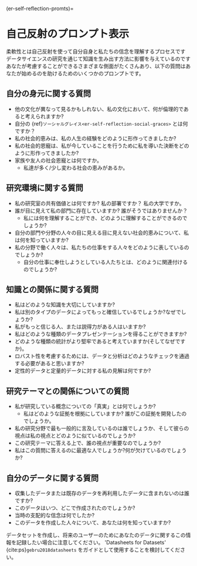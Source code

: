 (er-self-reflection-promts)=
# 自己反射のプロンプト表示

柔軟性とは自己反射を使って自分自身と私たちの信念を理解するプロセスです データサイエンスの研究を通じて知識を生み出す方法に影響を与えているのです あなたが考慮することができるさまざまな側面がたくさんあり、以下の質問はあなたが始めるのを助けるためのいくつかのプロンプトです。

## 自分の身元に関する質問

- 他の文化が異なって見るかもしれない、私の文化において、何が倫理的であると考えられますか?
- 自分の {ref}`ソーシャルグレイス<er-self-reflection-social-graces>` とは何ですか？
- 私の社会的恵みは、私の人生の経験をどのように形作ってきましたか?
- 私の社会的恩寵は、私が今していることを行うために私を導いた決断をどのように形作ってきましたか?
- 家族や友人の社会恩寵とは何ですか。
  - 私達が多く/少し変わる社会の恵みがあるか。

## 研究環境に関する質問

- 私の研究室の共有価値とは何ですか? 私の部署ですか？ 私の大学ですか。
- 誰が目に見えて私の部門に存在していますか? 誰がそうではありませんか？
    - 私には何を理解することができ、どのように理解することができるのでしょうか?
- 自分の部門や分野の人々の目に見える目に見えない社会的恵みについて、私は何を知っていますか?
- 私の分野で働く人々は、私たちの仕事をする人々をどのように表しているのでしょうか?
  - 自分の仕事に奉仕しようとしている人たちとは、どのように関連付けるのでしょうか?

## 知識との関係に関する質問

- 私はどのような知識を大切にしていますか?
- 私は別のタイプのデータによってもっと確信しているでしょうか?なぜでしょうか?
- 私がもっと信じる人、または説得力がある人はいますか?
- 私はどのような種類のデータプレゼンテーションを得ることができますか?
- どのような種類の統計がより堅牢であると考えていますか(そしてなぜですか)。
- ロバスト性を考慮するためには、データと分析はどのようなチェックを通過する必要があると思いますか?
- 定性的データと定量的データに対する私の見解は何ですか?

## 研究テーマとの関係についての質問

- 私が研究している概念についての「真実」とは何でしょうか?
    - 私はどのような証拠を根拠にしていますか? 誰がこの証拠を開発したのでしょうか。
- 私の研究分野で最も一般的に言及しているのは誰でしょうか、そして彼らの視点は私の視点とどのように似ているのでしょうか?
-  この研究テーマに答える上で、誰の視点が重要なのでしょうか?
- 私はこの質問に答えるのに最適な人でしょうか?何が欠けているのでしょうか?

## 自分のデータに関する質問

- 収集したデータまたは既存のデータを再利用したデータに含まれないのは誰ですか?
- このデータはいつ、どこで作成されたのでしょうか?
- 当時の支配的な信念は何でしたか?
- このデータを作成した人々について、あなたは何を知っていますか?

データセットを作成し、将来のユーザーのためにあなたのデータに関するこの情報を記録したい場合に注意してください。 'Datasheets for Datasets' {cite:ps}`gebru2018datasheets` をガイドとして使用することを検討してください。 
